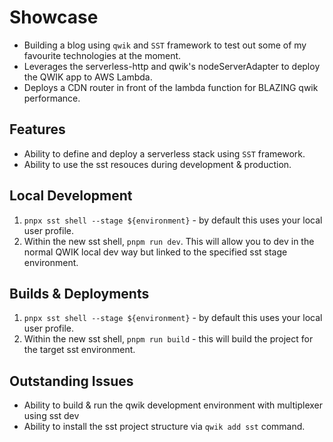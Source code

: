 # Showcase

- Building a blog using `qwik` and `SST` framework to test out some of my favourite technologies at the moment.
- Leverages the serverless-http and qwik's nodeServerAdapter to deploy the QWIK app to AWS Lambda.
- Deploys a CDN router in front of the lambda function for BLAZING qwik performance.

## Features

- Ability to define and deploy a serverless stack using `SST` framework.
- Ability to use the sst resouces during development & production.

## Local Development

1. `pnpx sst shell --stage ${environment}` - by default this uses your local user profile.
2. Within the new sst shell, `pnpm run dev`. This will allow you to dev in the normal QWIK local dev way but linked to the specified sst stage environment.

## Builds & Deployments

1. `pnpx sst shell --stage ${environment}` - by default this uses your local user profile.
2. Within the new sst shell, `pnpm run build` - this will build the project for the target sst environment.

## Outstanding Issues

- Ability to build & run the qwik development environment with multiplexer using sst dev
- Ability to install the sst project structure via `qwik add sst` command.
